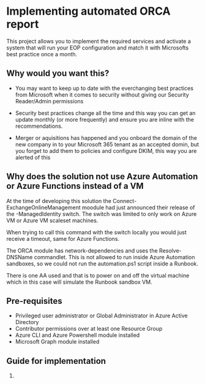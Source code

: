 # Implementing automated ORCA report

This project allows you to implement the required services and activate a system that will run your EOP configuration and match it with Microsofts best practice once a month. 

## Why would you want this?

- You may want to keep up to date with the everchanging best practices from Microsoft when it comes to security without giving our Security Reader/Admin permissions

- Security best practices change all the time and this way you can get an update monthly (or more frequently) and ensure you are inline with the recommendations. 

- Merger or aquisitions has happened and you onboard the domain of the new company in to your Microsoft 365 tenant as an accepted domin, but you forget to add them to policies and configure DKIM, this way you are alerted of this

## Why does the solution not use Azure Automation or Azure Functions instead of a VM

At the time of developing this solution the Connect-ExchangeOnlineManagement moodule had just announced their release of the -ManagedIdentity switch. The switch was limited to only work on Azure VM or Azure VM scaleset machines. 

When trying to call this command with the switch locally you would just receive a timeout, same for Azure Functions. 

The ORCA module has network-dependencies and uses the Resolve-DNSName commandlet. This is not allowed to run inside Azure Automation sandboxes, so we could not run the automation.ps1 script inside a Runbook. 

There is one AA used and that is to power on and off the virtual machine which in this case will simulate the Runbook sandbox VM. 

## Pre-requisites

- Privileged user administrator or Global Administrator in Azure Active Directory
- Contributor permissions over at least one Resource Group
- Azure CLI and Azure Powershell module installed
- Microsoft Graph module installed

## Guide for implementation

1. 